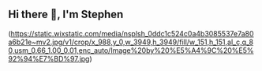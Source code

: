 ## Hi there 👋, I'm Stephen
(https://static.wixstatic.com/media/nsplsh_0ddc1c524c0a4b3085537e7a80a6b21e~mv2.jpg/v1/crop/x_988,y_0,w_3949,h_3949/fill/w_151,h_151,al_c,q_80,usm_0.66_1.00_0.01,enc_auto/Image%20by%20%E5%A4%9C%20%E5%92%94%E7%BD%97.jpg)
<!--
**Stephen-Data-Engineer-Public/Stephen-Data-Engineer-Public** is a ✨ _special_ ✨ repository because its `README.md` (this file) appears on your GitHub profile.

Here are some ideas to get you started:

- 🔭 I’m currently working on ...
- 🌱 I’m currently learning ...
- 👯 I’m looking to collaborate on ...
- 🤔 I’m looking for help with ...
- 💬 Ask me about ...
- 📫 How to reach me: ...
- 😄 Pronouns: ...
- ⚡ Fun fact: ...
-->
